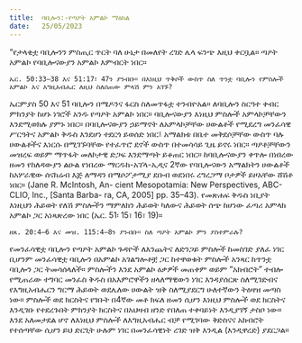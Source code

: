 ```yaml
---
title:  ባቢሎን:-የጣዖት አምልኮ ማዕከል
date:   25/05/2023
---
```


“የታላቂቷ ባቢሎንን ምስጢር ጥርት ባለ ሁኔታ በመለየት ረገድ ሌላ ፍንጭ እዚህ ቀርቧል። ጣዖት አምልኮ የባቢሎናውያን አምልኮ እምብርት ነበር።

`ኤር. 50:33–38 እና 51:17፣ 47ን ያንብቡ። በእነዚህ ጥቅሶች ውስጥ ስለ ጥንቷ ባቢሎን የምስሎች አምልኮ እና እግዚአብሔር ለዚህ ስለሰጠው ምላሽ ምን አገኙ?`

ኤርምያስ 50 እና 51 ባቢሎን በሜዶንና ፋርስ ስለመጥፋቷ ተንብዮአል። ለባቢሎን ስርዓተ ቀብር ምክንያት ከሆኑ ነገሮች አንዱ የጣዖት አምልኮ ነበር። ባቢሎናውያን እነዚህ ምስሎች አምላኮቻቸውን እንደሚወክሉ ያምኑ ነበር። በባቢሎናውያን ኃይማኖት ለአምላኮቻቸው ሀውልቶች የሚደረግ መንፈሳዊ ሥርዓትና አምልኮ ቅዱስ እንደሆነ ተደርጎ ይወሰድ ነበር፤ አማልክቱ በቤተ መቅደሶቻቸው ውስጥ ባሉ ሀውልቶችና እነርሱ በሚገኙባቸው የተፈጥሮ ደኖች ውስጥ በተመሳሳይ ጊዜ ይኖሩ ነበር። ጣዖቶቻቸውን መዝረፍ ወይም ማጥፋት መለኮታዊ ድጋፍ እንደማጣት ይቆጠር ነበር። ከባቢሎናውያን ቀጥሎ በነበረው ዘመን የከለዳውያን ልዑል የነበረው ማርዱክ-አፕላ-ኢዲና 2ኛው የባቢሎናውን አማልክትን ሀውልቶች ከአሦራዊው ሰናክሬብ እጅ ለማዳን በሜሶፖታሚያ ደቡብ ወደነበሩ ረግረጋማ ቦታዎች ይዞአቸው ሸሽቶ ነበር። (Jane R. McIntosh, An- cient Mesopotamia: New Perspectives, ABC-CLIO, Inc., [Santa Barba- ra, CA, 2005] pp. 35–43). የመጽሐፍ ቅዱስ ነቢያት እነዚህን ሕይወት የለሽ ምስሎችን ማምለክን ሕይወት ካለውና ሕይወት ሰጭ ከሆነው ፈጣሪ አምላክ አምልኮ ጋር አነጻጽረው ነበር (ኤር. 51፡ 15፣ 16፣ 19)።

`ዘጸ. 20:4–6 እና መዝ. 115:4–8ን ያንብቡ። ስለ ጣዖት አምልኮ ምን ያስተምራሉ?`

የመንፈሳዊቷ ባቢሎን የጣዖት አምልኮ ጉዳዮች ለእንጨትና ለድንጋይ ምስሎች ከመስገድ ያለፈ ነገር ቢሆንም መንፈሳዊቷ ባቢሎን በአምልኮ አገልግሎቶቿ ጋር ከተዋወቁት ምስሎች አንጻር ከጥንቷ ባቢሎን ጋር ትመሳሰላለች። ምስሎችን እንደ አምልኮ ዕቃዎች መጠቀም ወይም “አክብሮት” ተብሎ የሚጠራው ተግባር መንፈስ ቅዱስ በአእምሮዋችን ዘላለማዊውን ነገር እንዳያሰርጽ ስለሚገድብና የእግዚአብሔርን ግርማ ሕይወት ወደሌለው ሀውልት ዝቅ ስለሚያደርግ ሁለተኛውን ትዕዛዝ መጣስ ነው። ምስሎች ወደ ክርስትና የገቡት በ4ኛው መቶ ክፍለ ዘመን ሲሆን እነዚህ ምስሎች ወደ ክርስትና እንዲገቡ የተደረጉበት ምክንያት ክርስትና በአህዛብ ዘንድ የበለጠ ተቀባይነት እንዲያገኝ ታስቦ ነው። እንደ አለመታደል ሆኖ ለእነዚህ ምስሎች ለእግዚአብሔር ብቻ የሚገባው ቅድስናና አክብሮት የተሰጣቸው ሲሆን ይህ ድርጊት ሁሉም ነገር በመንፈሳዊነት ረገድ ዝቅ እንዲል (እንዲዋረድ) ያደርጋል።